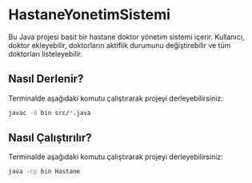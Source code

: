 # HastaneYonetimSistemi

Bu Java projesi basit bir hastane doktor yönetim sistemi içerir. Kullanıcı, doktor ekleyebilir, doktorların aktiflik durumunu değiştirebilir ve tüm doktorları listeleyebilir.

## Nasıl Derlenir?

Terminalde aşağıdaki komutu çalıştırarak projeyi derleyebilirsiniz:

```bash
javac -d bin src/*.java
```

## Nasıl Çalıştırılır?
Terminalde aşağıdaki komutu çalıştırarak projeyi derleyebilirsiniz:

```bash
java -cp bin Hastane
```
